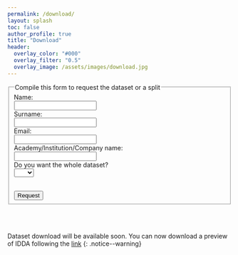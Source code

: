 ```yaml
---
permalink: /download/
layout: splash
toc: false
author_profile: true
title: "Download"
header:
  overlay_color: "#000"
  overlay_filter: "0.5"
  overlay_image: /assets/images/download.jpg
---
```


<script>
function myFunction() {
  var x = document.getElementById("mySelect").value;
  if (x == "yes"){
    document.getElementById("ifYes").style.display = "none";
  }else{
  document.getElementById("ifYes").style.display = "block";
  }
}
</script>


<form action="mailto:someone@example.com" method="post" enctype="text/plain">
  <fieldset>
    <legend>Compile this form to request the dataset or a split</legend>
    <label for="fname">Name:</label><br>
    <input type="text" id="fname" required><br>
    <label for="lname">Surname:</label><br>
    <input type="text" id="lname" required><br>
    <label for="email">Email:</label><br>
    <input type="email" id="email" required><br>
    <label for="company">Academy/Institution/Company name:</label><br>
    <input type="text" id="company"><br>
    Do you want the whole dataset?<br>
    <select id="mySelect" onchange="myFunction();" required>
        <option value=""></option>
        <option value="yes">Yes</option>
        <option value="no">No</option>
    </select>
    <p id="demo"></p>
    <div id="ifYes" style="display: none;">
        <p>Create your own scenario</p>
        <div style="width:100%; height:100%;">
            Town:
            <select name="towns">
                <option value=""></option>
                <option value="town01">Town 01</option>
                <option value="town02">Town 02</option>
                <option value="town03">Town 03</option>
                <option value="town04">Town 04</option>
                <option value="town05">Town 05</option>
                <option value="town06">Town 06</option>
                <option value="town07">Town 07</option>
            </select><br><br>
            <br>Weather and illumination condition:
            <select name="weather">
                <option value=""></option>
                <option value="weather1">Clear Noon</option>
                <option value="weather2">Clear Sunset</option>
                <option value="weather3">Hard Rain Noon</option>
            </select><br><br>
            <br>Vehicle Viewpoint:
            <select name="viewpoint">
                <option value=""></option>
                <option value="audi">Audi TT</option>
                <option value="mustang">Ford Mustang</option>
                <option value="jeep">Jeep Wrangler Rubicon</option>
                <option value="volkswagen">Volkswagen T2</option>
                <option value="bus">Bus</option>
            </select><br><br>
        </div>
    </div>
    <br>
    <input type="submit" value="Request" class="btn--disabled">
  </fieldset>
</form>

<br>
<br>

Dataset download will be available soon. You can now download a preview of IDDA following the [link](www.prova.com)
{: .notice--warning}